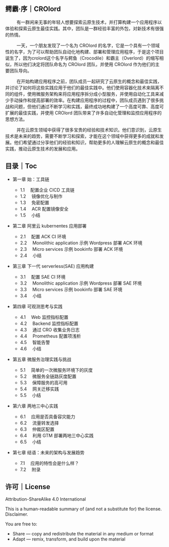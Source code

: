 
## 鳄霸·序｜CROlord 
 &emsp;  &emsp; 有一群闲来无事的年轻人想要探索云原生技术，并打算构建一个应用程序以体验和探索云原生最佳实践。其中，团队是一群经验丰富的外包，对新技术有很强的热情。

 &emsp;  &emsp; 一天，一个朋友发现了一个名为 CROlord 的名字，它是一个具有一个领域性的名字，为了可以帮助团队自动化地构建、部署和管理应用程序，于是这个项目诞生了，因为crolord这个名字与鳄鱼（Crocodile）和霸主（Overlord）的缩写相似，所以他们决定将团队命名为 CROlord 团队，并使用 CROlord 作为他们的主要团队导向。
 
  &emsp;  &emsp; 在开始构建应用程序之前，团队成员一起研究了云原生的概念和最佳实践，并讨论了如何将这些实践应用于他们的最佳实践中。他们使用容器化技术来隔离不同的组件，使用微服务架构来将应用程序拆分成小型服务，并使用自动化工具来减少手动操作和提高部署的效率。在构建应用程序的过程中，团队成员遇到了很多挑战和问题，但他们通过不断学习和实践，最终成功地构建了一个高度可靠、高度可扩展的最佳实践，并使用 CROlord 团队带来了许多自动化管理和监控应用程序的思想方法。

 &emsp;  &emsp; 并在云原生领域中获得了很多宝贵的经验和技术知识。他们意识到，云原生技术是未来的趋势，需要不断学习和探索，才能在这个领域中获得更多的成就和发展。他们希望通过分享他们的经验和知识，帮助更多的人理解云原生的概念和最佳实践，推动云原生技术的发展和应用。
  
  
## 目录｜Toc

- 第一章 始：工具链
   - 1.1 &emsp;配置企业 CICD 工具链
   - 1.2 &emsp;镜像优化与制作
   - 1.3 &emsp;免密配置
   - 1.4 &emsp;ACR 配置镜像安全
   - 1.5 &emsp;小结
  
- 第二章 阿里云 kubernentes 应用部署  
   - 2.1 &emsp;配置 ACK CI 环境
   - 2.2 &emsp;Monolithic application 示例 Wordpress 部署 ACK 环境
   - 2.3 &emsp;Micro services 示例 bookinfo 部署 ACK 环境
   - 2.4 &emsp;小结
   
- 第三章 下一代 serverless(SAE) 应用构建
   - 3.1 &emsp;配置 SAE CI 环境
   - 3.2 &emsp;Monolithic application 示例 Wordpress 部署 SAE 环境
   - 3.3 &emsp;Micro services 示例 bookinfo 部署 SAE 环境
   - 3.4 &emsp;小结
 
- 第四章 可观测思考与实践
   - 4.1 &emsp;Web 监控指标配置
   - 4.2 &emsp;Backend 监控指标配置
   - 4.3 &emsp;通过 CRO 收集业务日志
   - 4.4 &emsp;Prometheus 配置项浅析
   - 4.5 &emsp;智能告警
   - 4.6 &emsp;小结

- 第五章 微服务治理实践与挑战
   - 5.1 &emsp;简单的一次微服务环境下的灰度
   - 5.2 &emsp;微服务全链路灰度配置
   - 5.3 &emsp;保障服务的高可用
   - 5.4 &emsp;网关迁移实践
   - 5.5 &emsp;小结

- 第六章 两地三中心实践
   - 6.1 &emsp;应用是否具备容灾能力
   - 6.2 &emsp;流量转发选择
   - 6.3 &emsp;仲裁区配置
   - 6.4 &emsp;利用 GTM 部署两地三中心实践
   - 6.5 &emsp;小结

- 第七章 结语：未来的架构与发展趋势
   - 7.1 &emsp;应用的特性会是什么样？
   - 7.2 &emsp;附录
   

## 许可｜License

Attribution-ShareAlike 4.0 International

This is a human-readable summary of (and not a substitute for) the license. Disclaimer.

You are free to:

- Share — copy and redistribute the material in any medium or format
- Adapt — remix, transform, and build upon the material




